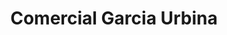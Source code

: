 ---
title: "Comercial Garcia Urbina"
url: /comayagua/comercial-garcia-urbina/
shop: grandes almacenes
---